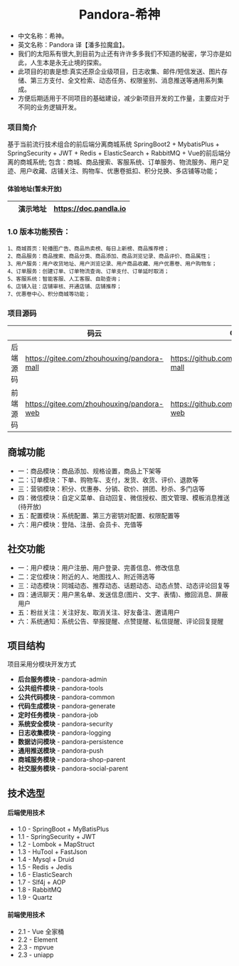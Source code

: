 <h1 style="text-align: center">Pandora-希神</h1>

* 中文名称：希神。
* 英文名称：Pandora 译【潘多拉魔盒】。
* 我们的太阳系有很大,到目前为止还有许许多多我们不知道的秘密，学习亦是如此，人生本是永无止境的探索。
* 此项目的初衷是想:真实还原企业级项目，日志收集、邮件/短信发送、图片存储、第三方支付、全文检索、动态任务、权限鉴别、消息推送等通用系列集成。
* 方便后期适用于不同项目的基础建设，减少新项目开发的工作量，主要应对于不同的业务逻辑开发。


### 项目简介
   基于当前流行技术组合的前后端分离商城系统
   SpringBoot2 + MybatisPlus + SpringSecurity + JWT + Redis + ElasticSearch + RabbitMQ + Vue的前后端分离的商城系统; 
   包含：商城、商品搜索、客服系统、订单服务、物流服务、用户足迹、用户收藏、店铺关注、购物车、优惠卷抵扣、积分兑换、多店铺等功能；

#### 体验地址(暂未开放)
|     |   演示地址  |    https://doc.pandla.io  |
|---  |--- | --- |

### 1.0 版本功能预告：
    1、商城首页：轮播图广告、商品热卖榜、每日上新榜、商品推荐榜；
    2、商品服务：商品搜索、商品分类、商品添加、商品浏览记录、商品评价、商品属性；
    3、用户服务：用户收货地址、用户浏览记录、用户商品收藏、用户优惠卷、用户购物车；
    4、订单服务：创建订单、订单物流查询、订单支付、订单延时取消；
    5、客服系统：智能客服、人工客服、自助查询；
    6、店铺入驻：店铺审核、开通店铺、店铺推荐；
    7、优惠卷中心、积分商城等功能；
### 项目源码
|  |  码云 | GitHub | 
|---  |--- | --- | 
| 后端源码 | https://gitee.com/zhouhouxing/pandora-mall| https://github.com/zhouhouxing/pandora-mall|
| 前端源码 | https://gitee.com/zhouhouxing/pandora-web | https://github.com/zhouhouxing/pandora-web |


## 商城功能
* 一：商品模块：商品添加、规格设置，商品上下架等
* 二：订单模块：下单、购物车、支付，发货、收货、评价、退款等
* 三：营销模块：积分、优惠券、分销、砍价、拼团、秒杀、多门店等
* 四：微信模块：自定义菜单、自动回复、微信授权、图文管理、模板消息推送(待开放)
* 五：配置模块：系统配置、第三方密钥对配置、权限配置等
* 六：用户模块：登陆、注册、会员卡、充值等

## 社交功能
* 一：用户模块：用户注册、用户登录、完善信息、修改信息
* 二：定位模块：附近的人、地图找人、附近筛选等
* 三：动态模块：同城动态、推荐动态、话题动态、动态点赞、动态评论回复等
* 四：通讯聊天：用户黑名单、发送信息(图片、文字、表情)、撤回消息、屏蔽用户
* 五：粉丝关注：关注好友、取消关注、好友备注、邀请用户
* 六：系统通知：系统公告、举报提醒、点赞提醒、私信提醒、评论回复提醒

## 项目结构
项目采用分模块开发方式
- **后台服务模块**    - pandora-admin         
- **公共组件模块**    - pandora-tools          
- **公共代码模块**    - pandora-common        
- **代码生成模块**    - pandora-generate    
- **定时任务模块**    - pandora-job        
- **系统安全模块**    - pandora-security   
- **日志收集模块**    - pandora-logging       
- **数据访问模块**    - pandora-persistence   
- **通用推送模块**    - pandora-push          
- **商城服务模块**    - pandora-shop-parent          
- **社交服务模块**    - pandora-social-parent          

## 技术选型
#### 后端使用技术
* 1.0 - SpringBoot + MyBatisPlus
* 1.1 - SpringSecurity + JWT
* 1.2 - Lombok + MapStruct 
* 1.3 - HuTool + FastJson 
* 1.4 - Mysql + Druid 
* 1.5 - Redis + Jedis 
* 1.6 - ElasticSearch
* 1.7 - Slf4j + AOP 
* 1.8 - RabbitMQ 
* 1.9 - Quartz 
        
        
#### 前端使用技术
* 2.1 - Vue 全家桶
* 2.2 - Element
* 2.3 - mpvue
* 2.3 - uniapp

